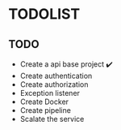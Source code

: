 # TODOLIST

## TODO

- Create a api base project :heavy_check_mark:
- Create authentication
- Create authorization
- Exception listener
- Create Docker
- Create pipeline
- Scalate the service
